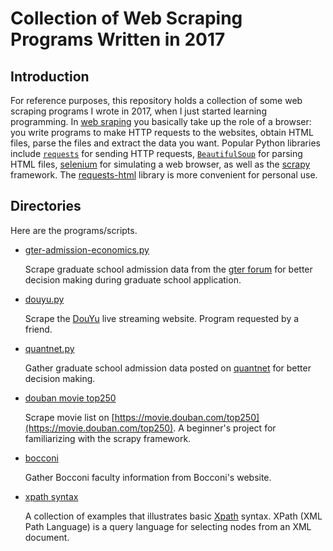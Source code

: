 # Collection of Web Scraping Programs Written in 2017


## Introduction

For reference purposes, this repository holds a collection of some web scraping programs I wrote in 2017, when I just started learning programming. In [web sraping](https://en.wikipedia.org/wiki/Web_scraping) you basically take up the role of a browser: you write programs to make HTTP requests to the websites, obtain HTML files, parse the files and extract the data you want. Popular Python libraries include [`requests`](https://requests.readthedocs.io/en/master/) for sending HTTP requests, [`BeautifulSoup`](https://www.crummy.com/software/BeautifulSoup/bs4/doc/) for parsing HTML files, [selenium](https://www.selenium.dev/) for simulating a web browser, as well as the [scrapy](https://scrapy.org/) framework. The [requests-html](https://requests.readthedocs.io/projects/requests-html/en/latest/) library is more convenient for personal use.

## Directories

Here are the programs/scripts.

* [gter-admission-economics.py](gter-admission-economics.py) 

  Scrape graduate school admission data from the [gter forum](http://bbs.gter.net/) for better decision making during graduate school application.

* [douyu.py](douyu.py)

  Scrape the [DouYu](https://en.wikipedia.org/wiki/DouYu) live streaming website. Program requested by a friend.

* [quantnet.py](quantnet.py)

  Gather graduate school admission data posted on [quantnet](https://quantnet.com/tracker/) for better decision making.

* [douban movie top250](douban)

  Scrape movie list on [https://movie.douban.com/top250](https://movie.douban.com/top250). A beginner's project for familiarizing with the scrapy framework.

* [bocconi](bocconi)

  Gather Bocconi faculty information from Bocconi's website.

* [xpath syntax](xpath-syntax.md)

  A collection of examples that illustrates basic [Xpath](https://en.wikipedia.org/wiki/XPath) syntax. XPath (XML Path Language) is a query language for selecting nodes from an XML document.
